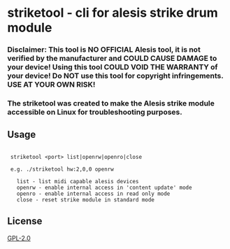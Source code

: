# striketool - cli for alesis strike drum module

### Disclaimer: This tool is NO OFFICIAL Alesis tool, it is not verified by the manufacturer and COULD CAUSE DAMAGE to your device! Using this tool COULD VOID THE WARRANTY of your device! Do NOT use this tool for copyright infringements. USE AT YOUR OWN RISK!

### The striketool was created to make the Alesis strike module accessible on Linux for troubleshooting purposes.

## Usage

```

 striketool <port> list|openrw|openro|close

 e.g. ./striketool hw:2,0,0 openrw

   list - list midi capable alesis devices
   openrw - enable internal access in 'content update' mode
   openro - enable internal access in read only mode
   close - reset strike module in standard mode

```

## License
[GPL-2.0](./license.txt)
